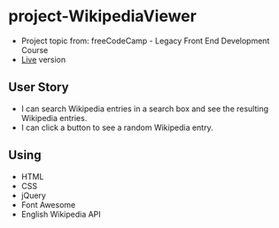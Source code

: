 # project-WikipediaViewer
* Project topic from: freeCodeCamp - Legacy Front End Development Course
* [Live](https://pocoapocochen.github.io/project-WikipediaViewer/) version

## User Story
* I can search Wikipedia entries in a search box and see the resulting Wikipedia entries.
* I can click a button to see a random Wikipedia entry.

## Using
* HTML
* CSS
* jQuery
* Font Awesome
* English Wikipedia API
